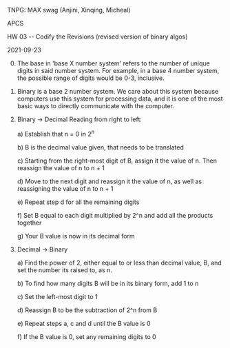 TNPG: MAX swag (Anjini, Xinqing, Micheal)

APCS

HW 03 -- Codify the Revisions (revised version of binary algos)

2021-09-23


0. The base in 'base X number system' refers to the number of unique digits in said number system. For example, in a base 4 number system, the possible range of digits would be 0-3, inclusive. 

1. Binary is a base 2 number system. We care about this system because computers use this system for processing data, and it is one of the most basic ways to directly communicate with the computer. 

2. Binary -> Decimal
Reading from right to left:
    
    a) Establish that n = 0 in $2^n$
    
    b) B is the decimal value given, that needs to be translated
    
    c) Starting from the right-most digit of B, assign it the value of n. Then reassign the value of n to n + 1
    
    d) Move to the next digit and reassign it the value of n, as well as reassigning the value of n to n + 1
    
    e) Repeat step d for all the remaining digits 
    
    f) Set B equal to each digit multiplied by 2^n and add all the products together
    
    g) Your B value is now in its decimal form

3. Decimal -> Binary
    
    a) Find the power of 2, either equal to or less than decimal value, B, and set the number its raised to, as n. 
    
    b) To find how many digits B will be in its binary form, add 1 to n
    
    c) Set the left-most digit to 1
    
    d) Reassign B to be the subtraction of 2^n from B
    
    e) Repeat steps a, c and d until the B value is 0
    
    f) If the B value is 0, set any remaining digits to 0
    
